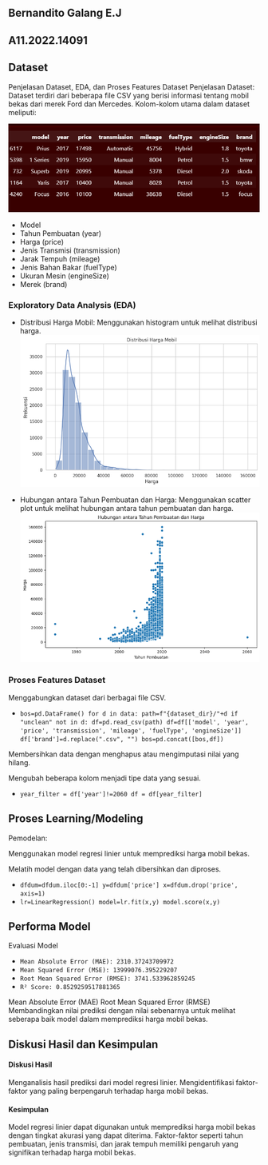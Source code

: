 ## Bernandito Galang E.J
## A11.2022.14091

## Dataset

Penjelasan Dataset, EDA, dan Proses Features Dataset
Penjelasan Dataset:
Dataset terdiri dari beberapa file CSV yang berisi informasi tentang mobil bekas dari merek Ford dan Mercedes. Kolom-kolom utama dalam dataset meliputi:

![App Screenshot](./images/image.png)

- Model
- Tahun Pembuatan (year)
- Harga (price)
- Jenis Transmisi (transmission)
- Jarak Tempuh (mileage)
- Jenis Bahan Bakar (fuelType)
- Ukuran Mesin (engineSize)
- Merek (brand)

### Exploratory Data Analysis (EDA)

- Distribusi Harga Mobil: Menggunakan histogram untuk melihat distribusi harga.
  ![App Screenshot](./images/distribusiharga.png)

- Hubungan antara Tahun Pembuatan dan Harga: Menggunakan scatter plot untuk melihat hubungan antara tahun pembuatan dan harga.
  ![App Screenshot](./images/tahunharga.png)

### Proses Features Dataset

Menggabungkan dataset dari berbagai file CSV.

- `bos=pd.DataFrame()
for d in data:
    path=f"{dataset_dir}/"+d
    if "unclean" not in d:
        df=pd.read_csv(path)
        df=df[['model', 'year', 'price', 'transmission', 'mileage', 'fuelType',
       'engineSize']]
        df['brand']=d.replace(".csv", "")
        bos=pd.concat([bos,df])`

Membersihkan data dengan menghapus atau mengimputasi nilai yang hilang.

Mengubah beberapa kolom menjadi tipe data yang sesuai.

- `year_filter = df['year']!=2060
df = df[year_filter]`

## Proses Learning/Modeling

Pemodelan:

Menggunakan model regresi linier untuk memprediksi harga mobil bekas.

Melatih model dengan data yang telah dibersihkan dan diproses.

- `dfdum=dfdum.iloc[0:-1]
y=dfdum['price']
x=dfdum.drop('price', axis=1)`
- `lr=LinearRegression()
model=lr.fit(x,y)
model.score(x,y)`

## Performa Model

Evaluasi Model

- `Mean Absolute Error (MAE): 2310.37243709972`
- `Mean Squared Error (MSE): 13999076.395229207`
- `Root Mean Squared Error (RMSE): 3741.533962859245`
- `R² Score: 0.8529259517881365`

Mean Absolute Error (MAE)
Root Mean Squared Error (RMSE)
Membandingkan nilai prediksi dengan nilai sebenarnya untuk melihat seberapa baik model dalam memprediksi harga mobil bekas.

## Diskusi Hasil dan Kesimpulan

#### Diskusi Hasil

Menganalisis hasil prediksi dari model regresi linier.
Mengidentifikasi faktor-faktor yang paling berpengaruh terhadap harga mobil bekas.

#### Kesimpulan

Model regresi linier dapat digunakan untuk memprediksi harga mobil bekas dengan tingkat akurasi yang dapat diterima.
Faktor-faktor seperti tahun pembuatan, jenis transmisi, dan jarak tempuh memiliki pengaruh yang signifikan terhadap harga mobil bekas.
